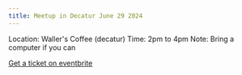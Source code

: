 ```yaml
---
title: Meetup in Decatur June 29 2024
---
```


Location: Waller's Coffee (decatur)
Time: 2pm to 4pm 
Note: Bring a computer if you can

[Get a ticket on eventbrite](https://www.eventbrite.com/e/livecode-meetup-learn-hack-play-tickets-926853001277?aff=oddtdtcreator)